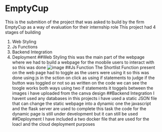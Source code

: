 # EmptyCup
This is the submition of the project that was asked to build by the firm EmptyCup as a way of evaluation for their internship role
This project had 4 stages of building
1) Web Styling
2) Js Functions
3) Backend Integration
4) Deployment
##Web Styling
this was the main part of the webpage where we had to build a webpage for the moobile users to interact with
so this was done
![image](https://github.com/user-attachments/assets/d7beb755-891f-4a2d-9a00-f80a37dff8be)
##Js Function
The Shortlist Function present on the web page had to toggle as the users were using it so this was done using js in the sction on click as using if statements to judge if the button was toggled or not
so as written on the code we can see the toogle works both ways using two if statements
it toggels between the images i have uploaded from the canva design
##Backend Integration
I havent used any databases in this projects i have used a static JSON file that can change the static webpage into a dynamic one
the javascript and the flask server are used to complete this task the code for the dynamic page is still under development but it can still be used
##Deployment
I have included a two docker file that are used for the loacl and the cloud  deployment purposes 
